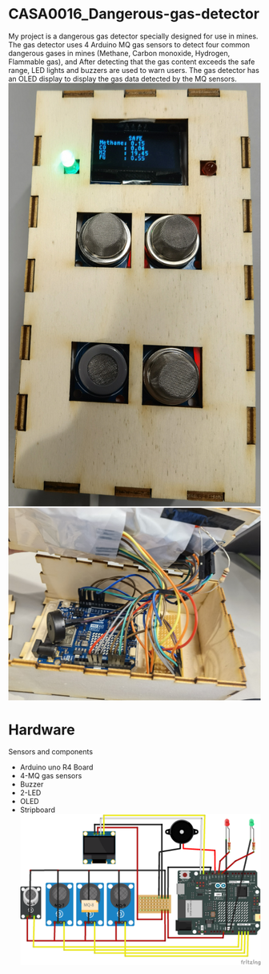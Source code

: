 # CASA0016_Dangerous-gas-detector
My project is a dangerous gas detector specially designed for use in mines. The gas detector uses 4 Arduino MQ gas sensors to detect four common dangerous gases in mines (Methane, Carbon monoxide, Hydrogen, Flammable gas), and After detecting that the gas content exceeds the safe range, LED lights and buzzers are used to warn users. The gas detector has an OLED display to display the gas data detected by the MQ sensors.  
![Image text](https://github.com/ChaceHH-H/Image/blob/main/%E5%BE%AE%E4%BF%A1%E5%9B%BE%E7%89%87_20231212162756.jpg) 
![Image text](https://github.com/ChaceHH-H/Image/blob/main/%E5%BE%AE%E4%BF%A1%E5%9B%BE%E7%89%87_20231212162749.jpg) 

# Hardware  

Sensors and components  
- Arduino uno R4 Board
- 4-MQ gas sensors
- Buzzer
- 2-LED
- OLED
- Stripboard
![Image text](https://github.com/ChaceHH-H/Image/blob/main/Dangerous%20gas.png) 
